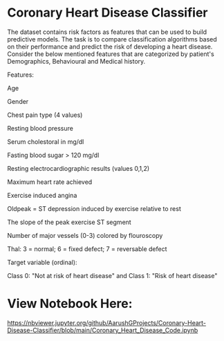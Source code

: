 # Coronary Heart Disease Classifier

The dataset contains risk factors as features that can be used to build predictive models. The task is to compare classification algorithms based on their performance and predict the risk of developing a heart disease. Consider the below mentioned features that are categorized by patient's Demographics, Behavioural and Medical history.

Features:

Age

Gender

Chest pain type (4 values)

Resting blood pressure

Serum cholestoral in mg/dl

Fasting blood sugar > 120 mg/dl

Resting electrocardiographic results (values 0,1,2)

Maximum heart rate achieved

Exercise induced angina

Oldpeak = ST depression induced by exercise relative to rest

The slope of the peak exercise ST segment

Number of major vessels (0-3) colored by flouroscopy

Thal: 3 = normal; 6 = fixed defect; 7 = reversable defect

Target variable (ordinal):

Class 0: "Not at risk of heart disease" and Class 1: "Risk of heart disease"

# View Notebook Here:
https://nbviewer.jupyter.org/github/AarushGProjects/Coronary-Heart-Disease-Classifier/blob/main/Coronary_Heart_Disease_Code.ipynb
